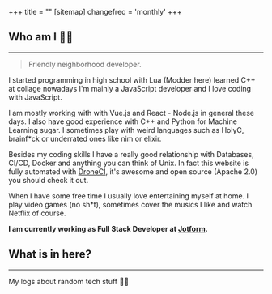 +++
title = ""
[sitemap]
  changefreq = 'monthly'
+++

## Who am I 👨‍💻

<hr />

> Friendly neighborhood developer.

I started programming in high school with Lua (Modder here) learned C++ at collage nowadays I'm mainly a JavaScript developer and I love coding with JavaScript.

I am mostly working with with Vue.js and React - Node.js in general these days. I also have good experience with C++ and Python for Machine Learning sugar. I sometimes play with weird languages such as HolyC, brainf\*ck or underrated ones like nim or elixir.

Besides my coding skills I have a really good relationship with Databases, CI/CD, Docker and anything you can think of Unix. In fact this website is fully automated with [DroneCI](https://www.drone.io/), it's awesome and open source (Apache 2.0) you should check it out.

When I have some free time I usually love entertaining myself at home. I play video games (no sh*t), sometimes cover the musics I like and watch Netflix of course.

**I am currently working as Full Stack Developer at [Jotform](https://www.jotform.com).**

## What is in here?

<hr />

My logs about random tech stuff 👨‍💻

